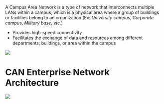 A Campus Area Network is a type of network that interconnects multiple LANs within a campus, which is a physical area where a group of buildings or facilities belong to an organization (Ex: *University campus*, *Corporate campus*, *Military base*, *etc.*)

* Provides high-speed connectivity
* Facilitates the exchange of data and resources among different departments, buildings, or area within the campus

![](https://github.com/JonmarCorpuz/SecondBrain/blob/main/Assets/Whitespace.png)

# CAN Enterprise Network Architecture

![](https://github.com/JonmarCorpuz/SecondBrain/blob/main/Assets/03fig03.jpg)
